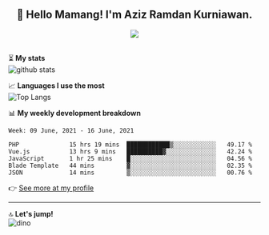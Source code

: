 <h2 align="center">👋 Hello Mamang! I'm Aziz Ramdan Kurniawan.</h2>  
<p align="center">
  <img src="https://komarev.com/ghpvc/?username=azizramdan"> <br><br>
</p>
    
⏳ **My stats**  
![github stats](https://github-readme-stats.vercel.app/api?username=azizramdan&show_icons=true&count_private=true&title_color=000&hide_border=true&hide_title=true)  

📈 **Languages I use the most**  
![Top Langs](https://github-readme-stats.vercel.app/api/top-langs/?username=azizramdan&layout=compact&langs_count=6&hide=tsql&hide_border=true&hide_title=true&exclude_repo=Futsal-Go,Futsal-Go-Admin,Sistem-Informasi-Sensus-Harian-Rawat-Inap)  

📊 **My weekly development breakdown**
<!--START_SECTION:waka-->
```text
Week: 09 June, 2021 - 16 June, 2021

PHP              15 hrs 19 mins  ████████████▒░░░░░░░░░░░░   49.17 % 
Vue.js           13 hrs 9 mins   ██████████▓░░░░░░░░░░░░░░   42.24 % 
JavaScript       1 hr 25 mins    █░░░░░░░░░░░░░░░░░░░░░░░░   04.56 % 
Blade Template   44 mins         ▓░░░░░░░░░░░░░░░░░░░░░░░░   02.35 % 
JSON             14 mins         ▒░░░░░░░░░░░░░░░░░░░░░░░░   00.76 % 
```
<!--END_SECTION:waka-->
👉 [See more at my profile](https://wakatime.com/@azizramdan)
***
🔝 **Let's jump!**  
![dino](https://raw.githubusercontent.com/azizramdan/azizramdan/master/dino.gif)  
